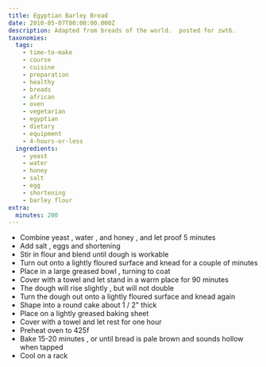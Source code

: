 ```yaml
---
title: Egyptian Barley Bread
date: 2010-05-07T00:00:00.000Z
description: Adapted from breads of the world.  posted for zwt6.
taxonomies:
  tags:
    - time-to-make
    - course
    - cuisine
    - preparation
    - healthy
    - breads
    - african
    - oven
    - vegetarian
    - egyptian
    - dietary
    - equipment
    - 4-hours-or-less
  ingredients:
    - yeast
    - water
    - honey
    - salt
    - egg
    - shortening
    - barley flour
extra:
  minutes: 200
---
```

 - Combine yeast , water , and honey , and let proof 5 minutes
 - Add salt , eggs and shortening
 - Stir in flour and blend until dough is workable
 - Turn out onto a lightly floured surface and knead for a couple of minutes
 - Place in a large greased bowl , turning to coat
 - Cover with a towel and let stand in a warm place for 90 minutes
 - The dough will rise slightly , but will not double
 - Turn the dough out onto a lightly floured surface and knead again
 - Shape into a round cake about 1 / 2" thick
 - Place on a lightly greased baking sheet
 - Cover with a towel and let rest for one hour
 - Preheat oven to 425f
 - Bake 15-20 minutes , or until bread is pale brown and sounds hollow when tapped
 - Cool on a rack
